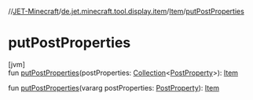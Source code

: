 //[JET-Minecraft](../../../index.md)/[de.jet.minecraft.tool.display.item](../index.md)/[Item](index.md)/[putPostProperties](put-post-properties.md)

# putPostProperties

[jvm]\
fun [putPostProperties](put-post-properties.md)(postProperties: [Collection](https://kotlinlang.org/api/latest/jvm/stdlib/kotlin.collections/-collection/index.html)&lt;[PostProperty](../-post-property/index.md)&gt;): [Item](index.md)

fun [putPostProperties](put-post-properties.md)(vararg postProperties: [PostProperty](../-post-property/index.md)): [Item](index.md)

